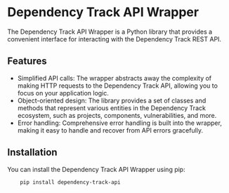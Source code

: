 # Dependency Track API Wrapper

The Dependency Track API Wrapper is a Python library that provides a convenient interface for interacting with the Dependency Track REST API. 

## Features

- Simplified API calls: The wrapper abstracts away the complexity of making HTTP requests to the Dependency Track API, allowing you to focus on your application logic.
- Object-oriented design: The library provides a set of classes and methods that represent various entities in the Dependency Track ecosystem, such as projects, components, vulnerabilities, and more.
- Error handling: Comprehensive error handling is built into the wrapper, making it easy to handle and recover from API errors gracefully.

## Installation

You can install the Dependency Track API Wrapper using pip:

```bash
    pip install dependency-track-api